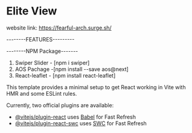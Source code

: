 # Elite View

website link: https://fearful-arch.surge.sh/

--------FEATURES---------


--------NPM Package-------
1. Swiper Slider - [npm i swiper]
2. AOS Pachage -[npm install --save aos@next]
3. React-leaflet - [npm install react-leaflet]

This template provides a minimal setup to get React working in Vite with HMR and some ESLint rules.

Currently, two official plugins are available:

- [@vitejs/plugin-react](https://github.com/vitejs/vite-plugin-react/blob/main/packages/plugin-react/README.md) uses [Babel](https://babeljs.io/) for Fast Refresh
- [@vitejs/plugin-react-swc](https://github.com/vitejs/vite-plugin-react-swc) uses [SWC](https://swc.rs/) for Fast Refresh
